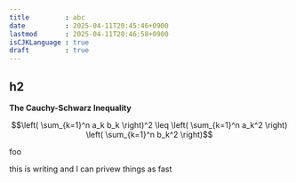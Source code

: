 ```yaml
---
title         : abc
date          : 2025-04-11T20:45:46+0900
lastmod       : 2025-04-11T20:46:58+0900
isCJKLanguage : true
draft         : true
---
```


## h2

**The Cauchy-Schwarz Inequality**

$$\left( \sum_{k=1}^n a_k b_k \right)^2 \leq \left( \sum_{k=1}^n a_k^2 \right) \left( \sum_{k=1}^n b_k^2 \right)$$

foo

this is writing and I can privew things as fast

